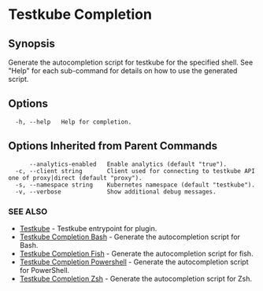 # Testkube Completion

## **Synopsis**

Generate the autocompletion script for testkube for the specified shell.
See "Help" for each sub-command for details on how to use the generated script.


## **Options**

```
  -h, --help   Help for completion.
```

## **Options Inherited from Parent Commands**

```
      --analytics-enabled   Enable analytics (default "true").
  -c, --client string       Client used for connecting to testkube API one of proxy|direct (default "proxy").
  -s, --namespace string    Kubernetes namespace (default "testkube").
  -v, --verbose             Show additional debug messages.
```

### SEE ALSO

* [Testkube](testkube.md)	 - Testkube entrypoint for plugin.
* [Testkube Completion Bash](testkube_completion_bash.md)	 - Generate the autocompletion script for Bash.
* [Testkube Completion Fish](testkube_completion_fish.md)	 - Generate the autocompletion script for fish.
* [Testkube Completion Powershell](testkube_completion_powershell.md)	 - Generate the autocompletion script for PowerShell.
* [Testkube Completion Zsh](testkube_completion_zsh.md)	 - Generate the autocompletion script for Zsh.

